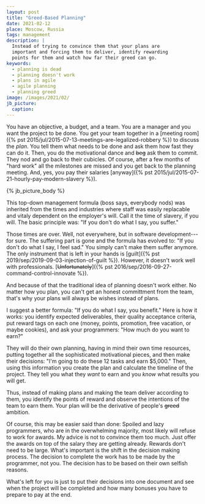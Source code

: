 ```yaml
---
layout: post
title: "Greed-Based Planning"
date: 2021-02-12
place: Moscow, Russia
tags: management
description: |
  Instead of trying to convince them that your plans are
  important and forcing them to deliver, identify rewarding
  points for them and watch how far their greed can go.
keywords:
  - planning is dead
  - planning doesn't work
  - plans in agile
  - agile planning
  - planning greed
image: /images/2021/02/
jb_picture:
  caption:
---
```


You have an objective, a budget, and a team. You are
a manager and you want the project to be done. You get your team together
in a [meeting room]({% pst 2015/jul/2015-07-13-meetings-are-legalized-robbery %})
to discuss the _plan_. You tell them what needs to
be done and ask them how fast they can do it. Then, you do the motivational dance
and <del>beg</del> ask them to commit. They nod and go back
to their cubicles. Of course, after a few
months of "hard work" all the milestones are missed and you get back to the planning
meeting. And, yes, you pay their salaries
[anyway]({% pst 2015/jul/2015-07-21-hourly-pay-modern-slavery %}).

<!--more-->

{% jb_picture_body %}

This top-down management formula (boss says, everybody nods) was inherited
from the times and industries where staff was easily replacable
and vitaly dependent on the employer's will.
Call it the time of slavery, if you will.
The basic principle was: "If you don't do what I say, you suffer."

Those times are over. Well, not everywhere, but in software development---for sure.
The suffering part is gone and the formula has evolved to:
"If you don't do what I say, I feel sad."
You simply can't make them suffer anymore.
The only instrument that is left in your hands is
[guilt]({% pst 2019/sep/2019-09-03-injection-of-guilt %}).
However, it doesn't work well with professionals.
[<del>Unfortunately</del>]({% pst 2016/sep/2016-09-27-command-control-innovate %}).

And because of that the traditional idea of planning doesn't work either.
No matter how you plan, you can't get an honest committment from the
team, that's why your plans will always be wishes instead of plans.

I suggest a better formula: "If you do what I say, you benefit."
Here is how it works: you identify expected deliverables, their quality acceptance criteria,
put reward tags on each one (money, points, promotion,
free vacation, or maybe cookies), and ask your programmers:
"How much do you want to earn?"

They will do their own planning, having in mind their own time resources,
putting together all the sophisticated motivational pieces, and then make
their decisions: "I'm going to do these 12 tasks and earn $5,000."
Then, using this information you create the plan and calculate the
timeline of the project. They tell you what they _want_ to earn
and you _know_ what results you will get.

Thus, instead of making plans and making the team deliver according
to them, you identify the points of reward and observe the
intentions of the team to earn them. Your plan will be the derivative
of people's <del>greed</del> ambition.

Of course, this may be easier said than done: Spoiled and lazy
programmers, who are in the overwhelming majority, most likely
will refuse to work for awards. My advice is not to convince
them too much. Just offer the awards on top of the salary they are
getting already. Rewards don't need to be large. What's important is
the shift in the decision making process. The decision to complete
the work has to be made by the programmer, not you. The decision
has to be based on their own selfish reasons.

What's left for you is just to put their decisions into one
document and see when the project will be completed and how
many bonuses you have to prepare to pay at the end.

